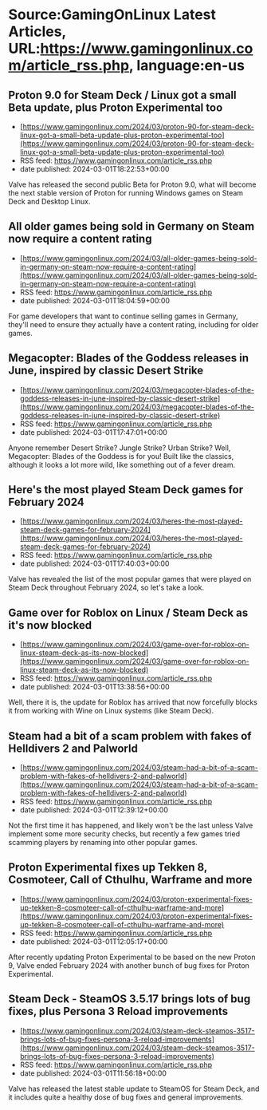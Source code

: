 # Source:GamingOnLinux Latest Articles, URL:https://www.gamingonlinux.com/article_rss.php, language:en-us

## Proton 9.0 for Steam Deck / Linux got a small Beta update, plus Proton Experimental too
 - [https://www.gamingonlinux.com/2024/03/proton-90-for-steam-deck-linux-got-a-small-beta-update-plus-proton-experimental-too](https://www.gamingonlinux.com/2024/03/proton-90-for-steam-deck-linux-got-a-small-beta-update-plus-proton-experimental-too)
 - RSS feed: https://www.gamingonlinux.com/article_rss.php
 - date published: 2024-03-01T18:22:53+00:00

Valve has released the second public Beta for Proton 9.0, what will become the next stable version of Proton for running Windows games on Steam Deck and Desktop Linux.

## All older games being sold in Germany on Steam now require a content rating
 - [https://www.gamingonlinux.com/2024/03/all-older-games-being-sold-in-germany-on-steam-now-require-a-content-rating](https://www.gamingonlinux.com/2024/03/all-older-games-being-sold-in-germany-on-steam-now-require-a-content-rating)
 - RSS feed: https://www.gamingonlinux.com/article_rss.php
 - date published: 2024-03-01T18:04:59+00:00

For game developers that want to continue selling games in Germany, they'll need to ensure they actually have a content rating, including for older games.

## Megacopter: Blades of the Goddess releases in June, inspired by classic Desert Strike
 - [https://www.gamingonlinux.com/2024/03/megacopter-blades-of-the-goddess-releases-in-june-inspired-by-classic-desert-strike](https://www.gamingonlinux.com/2024/03/megacopter-blades-of-the-goddess-releases-in-june-inspired-by-classic-desert-strike)
 - RSS feed: https://www.gamingonlinux.com/article_rss.php
 - date published: 2024-03-01T17:47:01+00:00

Anyone remember Desert Strike? Jungle Strike? Urban Strike? Well, Megacopter: Blades of the Goddess is for you! Built like the classics, although it looks a lot more wild, like something out of a fever dream.

## Here's the most played Steam Deck games for February 2024
 - [https://www.gamingonlinux.com/2024/03/heres-the-most-played-steam-deck-games-for-february-2024](https://www.gamingonlinux.com/2024/03/heres-the-most-played-steam-deck-games-for-february-2024)
 - RSS feed: https://www.gamingonlinux.com/article_rss.php
 - date published: 2024-03-01T17:40:03+00:00

Valve has revealed the list of the most popular games that were played on Steam Deck throughout February 2024, so let's take a look.

## Game over for Roblox on Linux / Steam Deck as it's now blocked
 - [https://www.gamingonlinux.com/2024/03/game-over-for-roblox-on-linux-steam-deck-as-its-now-blocked](https://www.gamingonlinux.com/2024/03/game-over-for-roblox-on-linux-steam-deck-as-its-now-blocked)
 - RSS feed: https://www.gamingonlinux.com/article_rss.php
 - date published: 2024-03-01T13:38:56+00:00

Well, there it is, the update for Roblox has arrived that now forcefully blocks it from working with Wine on Linux systems (like Steam Deck).

## Steam had a bit of a scam problem with fakes of Helldivers 2 and Palworld
 - [https://www.gamingonlinux.com/2024/03/steam-had-a-bit-of-a-scam-problem-with-fakes-of-helldivers-2-and-palworld](https://www.gamingonlinux.com/2024/03/steam-had-a-bit-of-a-scam-problem-with-fakes-of-helldivers-2-and-palworld)
 - RSS feed: https://www.gamingonlinux.com/article_rss.php
 - date published: 2024-03-01T12:39:12+00:00

Not the first time it has happened, and likely won't be the last unless Valve implement some more security checks, but recently a few games tried scamming players by renaming into other popular games.

## Proton Experimental fixes up Tekken 8, Cosmoteer, Call of Cthulhu, Warframe and more
 - [https://www.gamingonlinux.com/2024/03/proton-experimental-fixes-up-tekken-8-cosmoteer-call-of-cthulhu-warframe-and-more](https://www.gamingonlinux.com/2024/03/proton-experimental-fixes-up-tekken-8-cosmoteer-call-of-cthulhu-warframe-and-more)
 - RSS feed: https://www.gamingonlinux.com/article_rss.php
 - date published: 2024-03-01T12:05:17+00:00

After recently updating Proton Experimental to be based on the new Proton 9, Valve ended February 2024 with another bunch of bug fixes for Proton Experimental.

## Steam Deck - SteamOS 3.5.17 brings lots of bug fixes, plus Persona 3 Reload improvements
 - [https://www.gamingonlinux.com/2024/03/steam-deck-steamos-3517-brings-lots-of-bug-fixes-persona-3-reload-improvements](https://www.gamingonlinux.com/2024/03/steam-deck-steamos-3517-brings-lots-of-bug-fixes-persona-3-reload-improvements)
 - RSS feed: https://www.gamingonlinux.com/article_rss.php
 - date published: 2024-03-01T11:56:18+00:00

Valve has released the latest stable update to SteamOS for Steam Deck, and it includes quite a healthy dose of bug fixes and general improvements.

